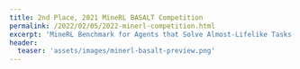```yaml
---
title: 2nd Place, 2021 MineRL BASALT Competition
permalink: /2022/02/05/2022-minerl-competition.html
excerpt: 'MineRL Benchmark for Agents that Solve Almost-Lifelike Tasks'
header:
  teaser: 'assets/images/minerl-basalt-preview.png'
---
```

